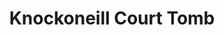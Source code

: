 ---
title: "Knockoneill Court Tomb"
address: "Knockoneill Court Tomb, Knockoneill Road, Derry, Co. Derry, BT46 5NX"
tel: "+44 (0)28 8224 7831"
county: "Derry"
category: "Monuments"
type: "Content"
lat: "54.845821380615234"
lng: "-6.672308921813965"
---